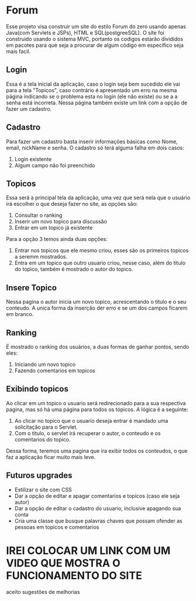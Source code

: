 # Forum

Esse projeto visa construir um site do estilo Forum do zero usando apenas Java(com Servlets e JSPs), HTML e SQL(postgreeSQL). O site foi construido usando o sistema MVC, portanto os codigos estarão divididos em pacotes para que seja a procurar de algum código em específico seja mais facil.

## Login

Essa é a tela inicial da aplicação, caso o login seja bem sucedido ele vai para a tela "Topicos", caso contrário é apresentado um erro na mesma página indicando se o problema esta no login (ele não existe) ou se a a senha está incorreta. Nessa página também existe um link com a opção de fazer um cadastro.

## Cadastro

Para fazer um cadastro basta inserir informações básicas como Nome, email, nickName e senha. O cadastro só terá alguma falha em dois casos: 
1) Login existente
2) Algum campo não foi preenchido

## Topicos

Essa será a principal tela da aplicação, uma vez que será nela que o usuário irá escolher o que deseja fazer no site, as opções são:

1) Consultar o ranking
2) Inserir um novo topico para discussão
3) Entrar em um topico já existente

Para a opção 3 temos ainda duas opções:

1) Entrar nos topicos que ele mesmo criou, esses são os primeiros topicos a seremm mostrados.
2) Entra em um topico que outro usuario criou, nesse caso, além do titulo do topico, também é mostrado o autor do topico.

## Insere Topico

Nessa pagina o autor inicia um novo topico, acrescentando o titulo e o seu conteudo. A unica forma da inserção der erro e se um dos campos ficarem em branco.

## Ranking

É mostrado o ranking dos usuários, a duas formas de ganhar pontos, sendo eles:

1) Iniciando um novo topico
2) Fazendo comentarios em topicos

## Exibindo topicos

Ao clicar em um topico o usuario será redirecionado para a sua respectiva pagina, mas só há uma página para todos os tópicos. A lógica é a seguinte:

1) Ao clicar no topico que o usuario deseja entrar é mandado uma solicitação para o Servlet.
2) Com o titulo, o servlet irá recuperar o autor, o conteudo e os comentarios do topico.

Dessa forma, teremos uma pagina que ira exibir todos os conteudos, o que faz a aplicação ficar muito mais leve.

## Futuros upgrades

* Estilizar o site com CSS
* Dar a opção de editar e apagar comentarios e topicos (caso ele seja autor)
* Dar a opção de editar o cadastro do usuario, inclusive apagando sua conta
* Cria uma classe que busque palavras chaves que possam ofender as pessoas em topicos e comentarios


# IREI COLOCAR UM LINK COM UM VIDEO QUE MOSTRA O FUNCIONAMENTO DO SITE

aceito sugestões de melhorias
